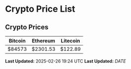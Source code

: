 # Crypto Price List

## Crypto Prices
| Bitcoin | Ethereum | Litecoin |
| ------- | -------- | -------- |
| $84573 | $2301.53 | $122.89 |
**Last Updated:** 2025-02-26 19:24 UTC
**Last Updated:** $DATE$
